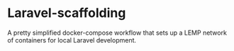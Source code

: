 # Laravel-scaffolding
A pretty simplified docker-compose workflow that sets up a LEMP network of containers for local Laravel development.
